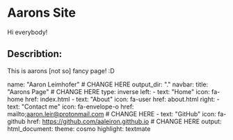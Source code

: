 # Aarons Site 
Hi everybody! 


## Describtion:
This is aarons [not so] fancy page! :D

name: "Aaron Leimhofer"                                # CHANGE HERE 
output_dir: "."
navbar:
  title: "Aarons Page"                             # CHANGE HERE 
  type: inverse
  left:
    - text: "Home"
      icon: fa-home
      href: index.html
    - text: "About"
      icon: fa-user 
      href: about.html
  right:
    - text: "Contact me"
      icon: fa-envelope-o
      href: mailto;aaron.leir@protonmail.com                   # CHANGE HERE 
    - text: "GitHub"
      icon: fa-github
      href: https://github.com/aaleiron.gitthub.io       # CHANGE HERE 
output:
  html_document:
    theme: cosmo
    highlight: textmate
